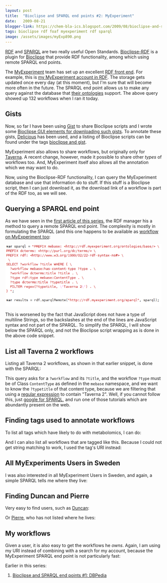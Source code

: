 ```yaml
---
layout: post
title:  "Bioclipse and SPARQL end points #2: MyExperiment"
date:   2009-08-21
blogger-link: https://chem-bla-ics.blogspot.com/2009/08/bioclipse-and-sparql-end-points-2.html
tags: bioclipse rdf foaf myexperiment rdf sparql
image: /assets/images/myExp890.png
---
```


[RDF](http://en.wikipedia.org/wiki/Resource_Description_Framework) and [SPARQL](http://en.wikipedia.org/wiki/SPARQL)
are two really useful Open Standards. [Bioclipse-RDF](http://github.com/egonw/bioclipse.rdf/tree/master) is a
plugin for [Bioclipse](http://www.bioclipse.net/) that provide RDF functionality, among which using remote SPARQL end points.

The [MyExperiment](http://www.myexperiment.org/) team has set up an excellent [RDF front end](http://rdf.myexperiment.org/).
For example, this is [my MyExperiment account in RDF](http://rdf.myexperiment.org/User/286). The storage gets updated
once every day (at this moment), but I'm sure that will become more often in the future. The SPARQL end point
allows us to make any query against the database that [their ontologies](http://rdf.myexperiment.org/ontologies/)
support. The above query showed up 132 workflows when I ran it today.

## Gists

Now, so far I have been using [Gist](http://gist.github.com/) to share Bioclipse scripts and I wrote
some [Bioclipse GUI elements for downloading such gists](http://chem-bla-ics.blogspot.com/2009/01/bioclipse-and-gist-integration.html).
To annotate these gists, [Delicious](http://delicious.com/) has been used, and a listing of Bioclipse scripts can be found under the
tags [bioclipse and gist](http://delicious.com/tag/bioclipse+gist).

MyExperiment also allows to share workflows, but originally only for [Taverna](http://taverna.sf.net/).
A recent change, however, made it possible to share other *types* of workflows too. And, MyExperiment
itself also allows all the annotation which we may want to do.

Now, using the Bioclipse-RDF functionality, I can query the MyExperiment database and use that information
do to stuff. If this stuff is a Bioclipse script, then I can just download it, as the download link of a
workflow is part of the RDF too, as we will see.

## Querying a SPARQL end point

As we have seen in the [first article of this series](http://chem-bla-ics.blogspot.com/2009/08/bioclipse-and-sparql-end-points.html),
the RDF manager his a method to query a remote SPARQL end point. The complexity is mostly in formulating the SPARQL (and this one
happens to be available as [workflow on MyExperiment too](http://www.myexperiment.org/workflows/890):

![](/assets/images/myExp890.png)

This is worsened by the fact that JavaScript does not have a type of multiline Strings, so the backslashes at
the end of the lines are JavaScript syntax and not part of the SPARQL. To simplify the SPARQL, I will show
below the SPARQL only, and not the Bioclipse script wrapping as is done in the above code snippet.

## List all Taverna 2 workflows

Listing all Taverna 2 workflows, as shown in that earlier snippet, is done with the SPARQL:

<script src="https://gist.github.com/egonw/172138.js"></script>

This query asks for a `?workflow` and its `?title`, and the workflow `?type` must be of Class `ContentType` as defined in the
`mebase` namespace, and we want to know the `?typetitle` of that content type, because we are filtering that using a
[regular expression](http://en.wikipedia.org/wiki/Regular_expression) to contain "Taverna 2". Well, if you cannot
follow this, just [google for SPARQL](http://www.bing.com/search?q=sparql+tutorial&go=&form=QBLH&filt=all),
and run one of those tutorials which are abundantly present on the web.

## Finding tags used to annotate workflows

To list all tags which have likely to do with metabolomics, I can do:

<script src="https://gist.github.com/egonw/172277.js"></script>

And I can also list all workflows that are tagged like this. Because I could not get string matching to work, I used the tag's URI instead:

<script src="https://gist.github.com/egonw/172685.js"></script>

## All MyExperiments Users in Sweden

I was also interested in all MyExperiment Users in Sweden, and again, a simple SPARQL tells me where they live:

<script src="https://gist.github.com/egonw/172129.js"></script>

## Finding Duncan and Pierre

Very easy to find users, such as [Duncan](http://duncan.hull.name/):

<script src="https://gist.github.com/egonw/172686.js"></script>

Or [Pierre](http://plindenbaum.blogspot.com/), who has not listed where he lives:

<script src="https://gist.github.com/egonw/172687.js"></script>

## My workflows

Given a user, it is also easy to get the workflows he *owns*. Again, I am using my URI instead of combining with a search
for my account, because the MyExperiment SPARQL end point is not particularly fast:

<script src="https://gist.github.com/egonw/172691.js"></script>

Earlier in this series:

1. [Bioclipse and SPARQL end points #1: DBPedia](http://chem-bla-ics.blogspot.com/2009/08/bioclipse-and-sparql-end-points.html)

